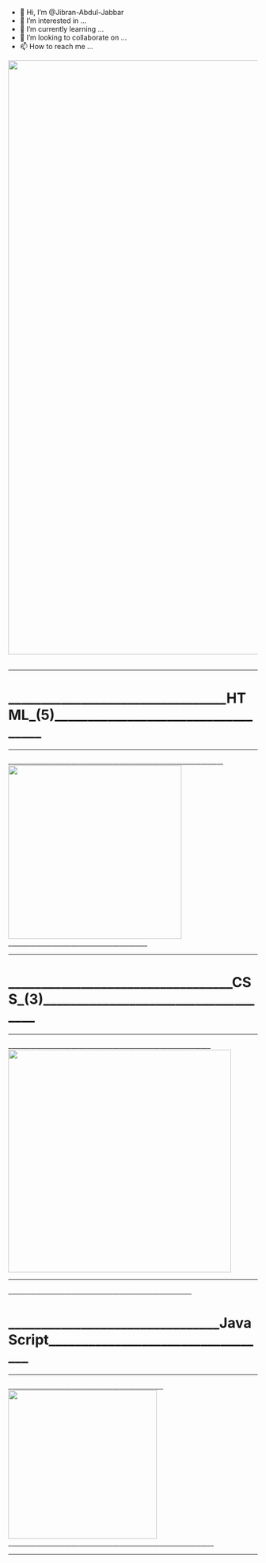 - 👋 Hi, I’m @Jibran-Abdul-Jabbar
- 👀 I’m interested in ...
- 🌱 I’m currently learning ...
- 💞️ I’m looking to collaborate on ...
- 📫 How to reach me ...

<img src="https://encrypted-tbn0.gstatic.com/images?q=tbn:ANd9GcS2Dyi9oMobpvWCp7572QjypIiwMcA_LMbnGA&usqp=CAU" width="1200px" />
<br>
<br>
<div style="text-align: 'center';color:"red">
                                            <hr />
  <h1>_________________________________HTML_(5)___________________________________</h1>
                                            <hr />
____________________________________________________________________<img style="text-align: center;" src="https://imgs.developpaper.com/imgs/596704542-5d006e7389c90_articlex.gif" width="350px"/>____________________________________________
  <hr />
  <h1>__________________________________CSS_(3)____________________________________</h1>
                                                                                                                            <hr />
________________________________________________________________<img src="https://raw.github.com/luispadron/UICircularProgressRing/v1.1.7//GitHubAssets/demo.gif" style="text-align: center;" width="450px"/>
  <hr />__________________________________________________________
  <h1>________________________________JavaScript__________________________________</h1>
                                                                                                                                           <hr />
_________________________________________________<img style="text-align: center;" src="https://i.stack.imgur.com/kugNH.gif" width="300px"/>_________________________________________________________________
<hr />
</div>
<!---
jibranabduljabbar/jibranabduljabbar is a ✨ special ✨ repository because its `README.md` (this file) appears on your GitHub profile.
You can click the Preview link to take a look at your changes.
--->
